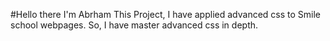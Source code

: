 #Hello there
I'm Abrham
This Project, I have applied advanced css to Smile school webpages. So, I have master advanced css in depth.

